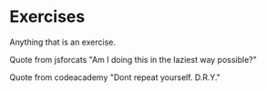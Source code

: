 Exercises
=========

Anything that is an exercise.

Quote from jsforcats "Am I doing this in the laziest way possible?"

Quote from codeacademy "Dont repeat yourself. D.R.Y."
